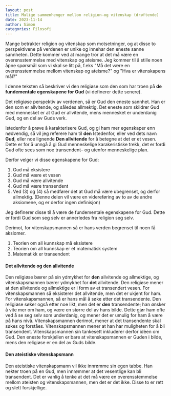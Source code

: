 ```yaml
---
layout: post
title: Mulige sammenhenger mellom religion–og vitenskap (drøftende)
date: 2023-11-14
author: Simon
categories: Filosofi 
---
```

Mange betrakter religion og vitenskap som motsetninger, og at disse to perspektivene på verdenen er unike og innehar den eneste sanne sannheten. Dette kommer ved at mange tror at det må være en overensstemmelse med vitenskap og ateisme. Jeg kommer til å stille noen åpne spørsmål som vi skal se litt på, f.eks "Må det være en overensstemmelse mellom vitenskap og ateisme?" og "Hva er vitenskapens mål?"

I denne teksten så beskriver vi den religiøse som den som har troen på **de fundementale egenskapene for Gud** (vi definerer dette senere).

Det religiøse perspektiv av verdenen, så er Gud den eneste sannhet. Han er den som er allvitende, og således allmektig. Det eneste som skildrer Gud med mennesket er at Gud er allvitende, mens mennesket er underdanig Gud, og en del av Guds verk. 

Istedenfor å prøve å karakterisere Gud, og gi ham mer egenskaper enn nødvendig, så vil jeg referere ham til **den** Istedenfor, eller ved dets navn **Gud**, eller noe lignende **Den allvitende** for å betegne at det er et vesen. Dette er for å unngå å gi Gud menneskelige karakeristiske trekk, det er fordi Gud ofte sees som noe transendent– og utenfor menneskelige plan. 

Derfor velger vi disse egenskapene for Gud:
1. Gud må eksistere
2. Gud må være et vesen
3. Gud må være allvitende
4. Gud må være transendent
5. Ved (3) og (4) så medfører det at Gud må være ubegrenset, og derfor allmektig. (Denne delen vil være en videreføring av to av de andre aksiomene, og er derfor ingen definisjon)

Jeg definerer disse til å være de fundementale egenskapene for Gud. Dette er fordi Gud som seg selv er annerledes fra religion seg selv. 

Derimot, for vitenskapsmannen så er hans verden begrenset til noen få aksiomer. 
1. Teorien om all kunnskap må eksistere 
2. Teorien om all kunnskap er et matematisk system 
3. Matematikk er transendent

#### Det allvitende og den allvitende 

Den religiøse bærer på sin ydmykhet for **den** allvitende og allmektige, og vitenskapsmannen bærer ydmykhet for **det** allvitende. Den religiøse mener at den allvitende og allmektige er i form av et transendert vesen. For vitenskapsmannen så eksisterer det allvitende, men det er ukjent for ham. For vitenskapsmannen, så er hans mål å søke etter det transendente. Den religiøse søker også etter noe likt, men det er **den** transendente; han ønsker å vite mer om ham, og være en større del av hans bilde. Dette gjør ham ofte ved å se seg selv som underdanig, og mener det er umulig for ham å være på hans nivå. Vitenskapsmannen derimot, mener at det transendente skal søkes og forståes. Vitenskapsmannen mener at han har muligheten for å bli transendent. Vitenskapsmannen sin tankesett inkluderer derfor idèen om Gud. Den eneste forskjellen er bare at vitenskapsmannen er Guden i bilde, mens den religiøse er en del av Guds bilde.

#### Den ateistiske vitenskapsmann 

Den ateistiske vitenskapsmann vil ikke innrømme sin egen tabbe. Han nekter troen på en Gud, men innrømmer at det vesentlige kan bli transendent. Det er vanlig å tenke at det må være en overensstemmelse mellom ateisten og vitenskapsmannen, men det er det ikke. Disse to er rett og slett forskjellige.
